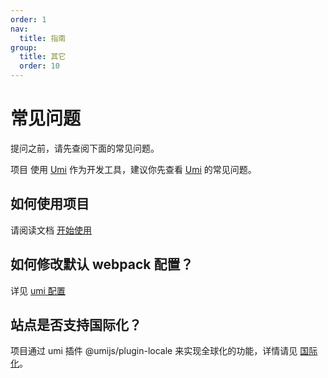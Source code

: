 ```yaml
---
order: 1
nav:
  title: 指南
group:
  title: 其它
  order: 10
---
```


# 常见问题

提问之前，请先查阅下面的常见问题。

项目 使用 [Umi](https://umijs.org) 作为开发工具，建议你先查看 [Umi](https://umijs.org/zh-CN/docs/faq) 的常见问题。

## 如何使用项目

请阅读文档 [开始使用](/guide/base/getting-started)

## 如何修改默认 webpack 配置？

详见 [umi 配置](https://umijs.org/zh-CN/config#chainwebpack)

## 站点是否支持国际化？

项目通过 umi 插件 @umijs/plugin-locale 来实现全球化的功能，详情请见 [国际化](/guide/advanced/i18n)。


